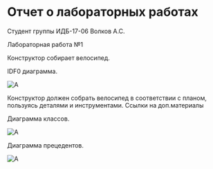 # Отчет о лабораторных работах

Cтудент группы ИДБ-17-06 Волков А.С.

Лабораторная работа №1

Конструктор собирает велосипед.

IDF0 диаграмма.

![A]()

Конструктор должен собрать велосипед в соответствии с планом, пользуясь деталями и инструментами. 
Ссылки на доп.материалы

Диаграмма классов.

![A]()


Диаграмма прецедентов. 

![A]()
